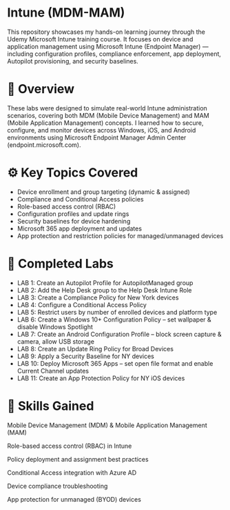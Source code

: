 # Intune (MDM-MAM)

This repository showcases my hands-on learning journey through the Udemy Microsoft Intune training course. It focuses on device and application management using Microsoft Intune (Endpoint Manager) — including configuration profiles, compliance enforcement, app deployment, Autopilot provisioning, and security baselines.

# 🧩 Overview

These labs were designed to simulate real-world Intune administration scenarios, covering both MDM (Mobile Device Management) and MAM (Mobile Application Management) concepts. I learned how to secure, configure, and monitor devices across Windows, iOS, and Android environments using Microsoft Endpoint Manager Admin Center (endpoint.microsoft.com).

# ⚙️ Key Topics Covered

-  Device enrollment and group targeting (dynamic & assigned)
-  Compliance and Conditional Access policies
-  Role-based access control (RBAC)
-  Configuration profiles and update rings
-  Security baselines for device hardening
-  Microsoft 365 app deployment and updates
-  App protection and restriction policies for managed/unmanaged devices

# 🧪 Completed Labs

-  LAB 1: Create an Autopilot Profile for AutopilotManaged group
-  LAB 2: Add the Help Desk group to the Help Desk Intune Role
-  LAB 3: Create a Compliance Policy for New York devices
-  LAB 4: Configure a Conditional Access Policy
-  LAB 5: Restrict users by number of enrolled devices and platform type
-  LAB 6: Create a Windows 10+ Configuration Policy – set wallpaper & disable Windows Spotlight
-  LAB 7: Create an Android Configuration Profile – block screen capture & camera, allow USB storage
-  LAB 8: Create an Update Ring Policy for Broad Devices
-  LAB 9: Apply a Security Baseline for NY devices
-  LAB 10: Deploy Microsoft 365 Apps – set open file format and enable Current Channel updates
-  LAB 11: Create an App Protection Policy for NY iOS devices

# 🧠 Skills Gained

Mobile Device Management (MDM) & Mobile Application Management (MAM)

Role-based access control (RBAC) in Intune

Policy deployment and assignment best practices

Conditional Access integration with Azure AD

Device compliance troubleshooting

App protection for unmanaged (BYOD) devices
